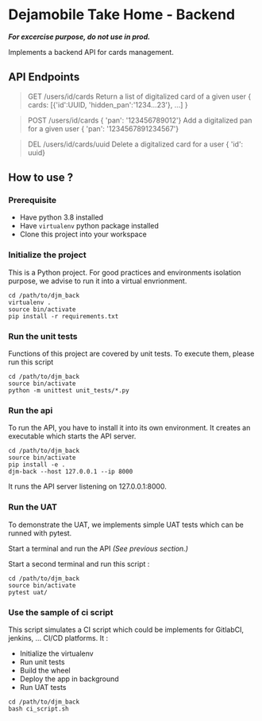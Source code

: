 # Dejamobile Take Home - Backend

***For excercise purpose, do not use in prod.***

Implements a backend API for cards management.

##  API Endpoints

> GET /users/id/cards
> Return a list of digitalized card of a given user
> { cards: [{'id':UUID, 'hidden_pan':'1234...23'}, ...] }

> POST /users/id/cards { 'pan': '123456789012'}
> Add a digitalized pan for a given user
> { 'pan': '1234567891234567'}

> DEL /users/id/cards/uuid
> Delete a digitalized card for a user
> { 'id': uuid}

## How to use ?

### Prerequisite 

- Have python 3.8 installed
- Have `virtualenv` python package installed
- Clone this project into your workspace

### Initialize the project

This is a Python project. For good practices and environments isolation purpose, we advise to run it into a virtual envrionment.

```lang=bash
cd /path/to/djm_back
virtualenv .
source bin/activate
pip install -r requirements.txt
```

### Run the unit tests

Functions of this project are covered by unit tests. To execute them, please run this script

```lang=bash
cd /path/to/djm_back
source bin/activate
python -m unittest unit_tests/*.py
```

### Run the api

To run the API, you have to install it into its own environment. It creates an executable which starts the API server.

```lang=bash
cd /path/to/djm_back
source bin/activate
pip install -e .
djm-back --host 127.0.0.1 --ip 8000
```

It runs the API server listening on 127.0.0.1:8000.


### Run the UAT

To demonstrate the UAT, we implements simple UAT tests which can be runned with pytest.

Start a terminal and run the API *(See previous section.)*

Start a second terminal and run this script :

```lang=bash
cd /path/to/djm_back
source bin/activate
pytest uat/
```


### Use the sample of ci script

This script simulates a CI script which could be implements for GitlabCI, jenkins, ... CI/CD platforms. It :
- Initialize the virtualenv
- Run unit tests
- Build the wheel
- Deploy the app in background
- Run UAT tests

```lang=bash
cd /path/to/djm_back
bash ci_script.sh
```


